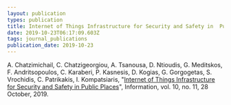 ```yaml
---
layout: publication
types: publication
title: Internet of Things Infrastructure for Security and Safety in  Public  Places
date: 2019-10-23T06:17:09.603Z
tags: journal_publications
publication_date: 2019-10-23
---
```

A. Chatzimichail, C. Chatzigeorgiou, A. Tsanousa, D. Ntioudis, G. Meditskos, F. Andritsopoulos, C. Karaberi, P. Kasnesis, D. Kogias, G. Gorgogetas, S. Vrochidis, C. Patrikakis, I. Kompatsiaris, "[Internet of Things Infrastructure for Security and Safety in Public Places](https://doi.org/10.3390/info10110333)", Information, vol. 10, no. 11, 28 October, 2019.
